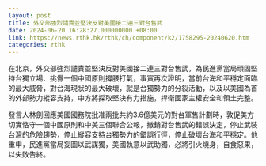 ```yaml
---
layout: post
title: 外交部強烈譴責並堅決反對美國接二連三對台售武
date: 2024-06-20 16:28:27.000000000 +08:00
link: https://news.rthk.hk/rthk/ch/component/k2/1758295-20240620.htm
categories: rthk
---
```


在北京，外交部強烈譴責並堅決反對美國接二連三對台售武，為民進黨當局頑固堅持台獨立場、挑釁一個中國原則撐腰打氣，事實再次證明，當前台海和平穩定面臨的最大威脅，對台海現狀的最大破壞，就是台獨勢力的分裂活動，以及以美國為首的外部勢力縱容支持，中方將採取堅決有力措施，捍衛國家主權安全和領土完整。

發言人林劍回應美國國務院批准兩批共約3.6億美元的對台軍售計劃時，敦促美方切實恪守一個中國原則和中美三個聯合公報，撤銷對台售武的錯誤決定，停止武裝台灣的危險趨勢，停止縱容支持台獨勢力的錯誤行徑，停止破壞台海和平穩定。他重申，民進黨當局妄圖以武謀獨，美國執意以武助獨，必將引火燒身，自食惡果，以失敗告終。
